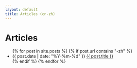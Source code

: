 ```yaml
---
layout: default
title: Articles (cn-zh)
---
```


<div id="articles">
  <h1>Articles</h1>
  <ul class="posts noList">
    {% for post in site.posts %}
      {% if post.url contains "-zh" %}
        <li>
          <span class="date">{{ post.date | date: "%Y-%m-%d" }}</span>
          <a href="{{ post.url }}">{{ post.title }}</a>
        </li>
      {% endif %}
    {% endfor %}
  </ul>
</div>